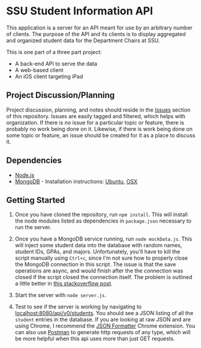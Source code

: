 # SSU Student Information API

This application is a server for an API meant for use by an arbitrary number
of clients. The purpose of the API and its clients is to display aggregated
and organized student data for the Department Chairs at SSU.

This is one part of a three part project:

- A back-end API to serve the data
- A web-based client
- An iOS client targeting iPad

## Project Discussion/Planning

Project discussion, planning, and notes should reside in the [Issues](https://github.com/kjanssen/ssu-api/issues)
section of this repository. Issues are easily tagged and filtered, which
helps with organization. If there is no issue for a particular topic or
feature, there is probably no work being done on it. Likewise, if there is
work being done on some topic or feature, an issue should be created for
it as a place to discuss it.

## Dependencies
- [Node.js](nodejs.org)
- [MongoDB](mongodb.org) - Installation instructions:
    [Ubuntu](http://docs.mongodb.org/manual/tutorial/install-mongodb-on-ubuntu/),
    [OSX](http://docs.mongodb.org/manual/tutorial/install-mongodb-on-os-x/)

## Getting Started

1. Once you have cloned the repository, run `npm install`. This will install the
node modules listed as dependencies in `package.json` necessary to run the server.

2. Once you have a MongoDB service running, run `node mockData.js`. This will
inject some student data into the database with random names, student IDs, GPAs,
and majors. Unfortunately, you'll have to kill the script manually using `Ctrl+c`,
since I'm not sure how to properly close the MongoDB connection in this script.
The issue is that the save operations are async, and would finish after the the
connection was closed if the script closed the connection itself. The problem is
outlined a little better in [this stackoverflow post](http://stackoverflow.com/questions/8813838/properly-close-mongooses-connection-once-youre-done).

3. Start the server with `node server.js`.

4. Test to see if the server is working by navigating to [localhost:8080/api/v0/students](http://localhost:8080/api/v0/students).
You should see a JSON listing of all the `student` entries in the database. If you
are looking at raw JSON and are using Chrome, I recommend the [JSON Formatter](https://chrome.google.com/webstore/detail/json-formatter/bcjindcccaagfpapjjmafapmmgkkhgoa?hl=en)
Chrome extension. You can also use [Postman](https://chrome.google.com/webstore/detail/postman-rest-client/fdmmgilgnpjigdojojpjoooidkmcomcm?hl=en)
to generate http requests of any type, which will be more helpful when this api
uses more than just GET requests.

